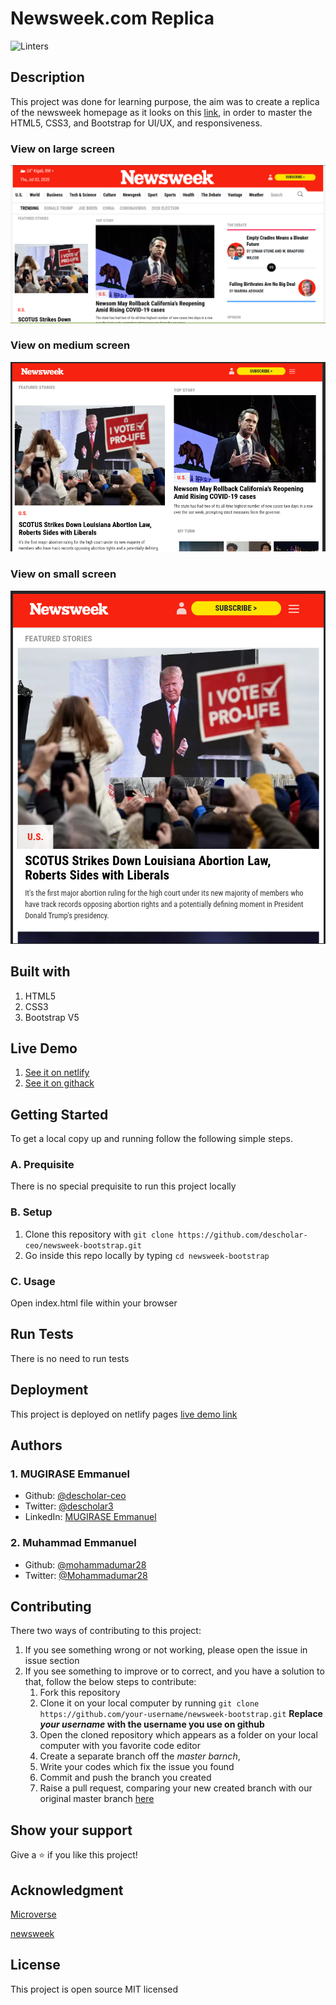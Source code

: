 # Newsweek.com Replica
![Linters](https://github.com/descholar-ceo/newsweek-bootstrap/workflows/Linters/badge.svg)

## Description
This project was done for learning purpose, the aim was to create a replica of the newsweek homepage as it looks on this [link](https://www.newsweek.com/), in order to master the HTML5, CSS3, and Bootstrap for UI/UX, and responsiveness.

### View on large screen
![](/assets/screenshot-lg.png)

### View on medium screen
![](/assets/screenshot-md.png)

### View on small screen
![](/assets/screenshot-sm.png)

## Built with 
1. HTML5 
1. CSS3
1. Bootstrap V5

## Live Demo
1. [See it on netlify](https://ecstatic-yalow-bb0786.netlify.app/)
1. [See it on githack](https://raw.githack.com/descholar-ceo/newsweek-bootstrap/newsweek/index.html)

## Getting Started
To get a local copy up and running follow the following simple steps.

### A. Prequisite 
There is no special prequisite to run this project locally

### B. Setup
1. Clone this repository with `git clone https://github.com/descholar-ceo/newsweek-bootstrap.git` 
1. Go inside this repo locally by typing `cd newsweek-bootstrap`

### C. Usage
Open index.html file within your browser

## Run Tests
There is no need to run tests

## Deployment
This project is deployed on netlify pages [live demo link](https://ecstatic-yalow-bb0786.netlify.app/)

## Authors
### 1. MUGIRASE Emmanuel
* Github: [@descholar-ceo](https://github.com/descholar-ceo)
* Twitter: [@descholar3](https://twitter.com/descholar3)
* LinkedIn: [MUGIRASE Emmanuel](linkedin.com/in/mugirase-emmanuel-a90b49143)

### 2. Muhammad Emmanuel
* Github: [@mohammadumar28](https://github.com/mohammadumar28)
* Twitter: [@Mohammadumar28](https://twitter.com/Mohammadumar28)

## Contributing
There two ways of contributing to this project:

1. If you see something wrong or not working, please open the issue in issue section
1. If you see something to improve or to correct, and you have a solution to that, follow the below steps to contribute:
    1. Fork this repository
    1. Clone it on your local computer by running `git clone https://github.com/your-username/newsweek-bootstrap.git` __Replace *your username* with the username you use on github__
    1. Open the cloned repository which appears as a folder on your local computer with you favorite code editor
    1. Create a separate branch off the *master barnch*,
    1. Write your codes which fix the issue you found
    1. Commit and push the branch you created
    1. Raise a pull request, comparing your new created branch with our original master branch [here](https://github.com/descholar-ceo/newsweek-bootstrap/)

## Show your support 
Give a ⭐️ if you like this project!

## Acknowledgment
[Microverse](https://microvese.org)

[newsweek](https://www.newsweek.com/)

## License
This project is open source MIT licensed
